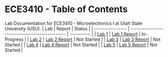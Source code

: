 # ECE3410 - Table of Contents
Lab Documentation for ECE3410 - Microelectronics I at Utah State University (USU).
| Lab | Report | Status |
| ---------------- | ---------------------------------------------- | :---------: |
| [Lab 1](./1_lab) | [Lab 1 Report](./1_lab/report/lab_1_report.md) | In-Progress |
| [Lab 2](./2_lab) | [Lab 2 Report](./2_lab/report/lab_2_report.md) | Not Started |
| [Lab 3](./3_lab) | [Lab 3 Report](./3_lab/report/lab_3_report.md) | Not Started |
| [Lab 4](./4_lab) | [Lab 4 Report](./4_lab/report/lab_4_report.md) | Not Started | 
| [Lab 5](./5_lab) | [Lab 5 Report](./5_lab/report/lab_5_report.md) | Not Started |
